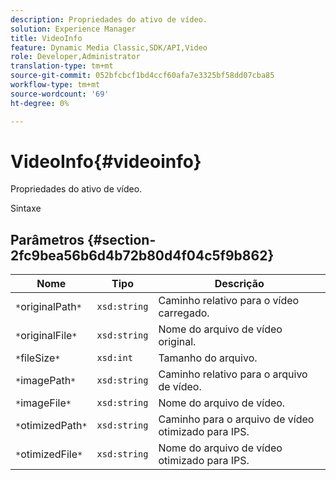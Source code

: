 ```yaml
---
description: Propriedades do ativo de vídeo.
solution: Experience Manager
title: VideoInfo
feature: Dynamic Media Classic,SDK/API,Video
role: Developer,Administrator
translation-type: tm+mt
source-git-commit: 052bfcbcf1bd4ccf60afa7e3325bf58dd07cba85
workflow-type: tm+mt
source-wordcount: '69'
ht-degree: 0%

---
```



# VideoInfo{#videoinfo}

Propriedades do ativo de vídeo.

Sintaxe

## Parâmetros {#section-2fc9bea56b6d4b72b80d4f04c5f9b862}

| Nome | Tipo | Descrição |
|---|---|---|
| `*`originalPath`*` | `xsd:string` | Caminho relativo para o vídeo carregado. |
| `*`originalFile`*` | `xsd:string` | Nome do arquivo de vídeo original. |
| `*`fileSize`*` | `xsd:int` | Tamanho do arquivo. |
| `*`imagePath`*` | `xsd:string` | Caminho relativo para o arquivo de vídeo. |
| `*`imageFile`*` | `xsd:string` | Nome do arquivo de vídeo. |
| `*`otimizedPath`*` | `xsd:string` | Caminho para o arquivo de vídeo otimizado para IPS. |
| `*`otimizedFile`*` | `xsd:string` | Nome do arquivo de vídeo otimizado para IPS. |

